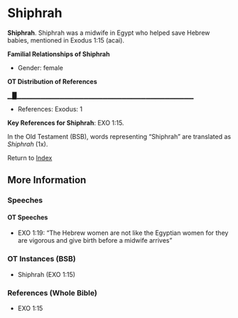 # Shiphrah
**Shiphrah**. 
Shiphrah was a midwife in Egypt who helped save Hebrew babies, mentioned in Exodus 1:15 (acai). 




**Familial Relationships of Shiphrah**


* Gender: female


**OT Distribution of References**

▁█▁▁▁▁▁▁▁▁▁▁▁▁▁▁▁▁▁▁▁▁▁▁▁▁▁▁▁▁▁▁▁▁▁▁▁▁▁
* References: Exodus: 1



**Key References for Shiphrah**: 
EXO 1:15. 


In the Old Testament (BSB), words representing “Shiphrah” are translated as 
*Shiphrah* (1x). 




Return to [Index](00-Index.md)

## More Information

### Speeches

#### OT Speeches

* EXO 1:19: “The Hebrew women are not like the Egyptian women for they are vigorous and give birth before a midwife arrives”

### OT Instances (BSB)

* Shiphrah (EXO 1:15)



### References (Whole Bible)

* EXO 1:15



